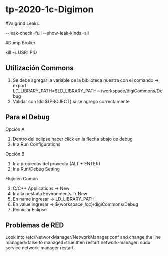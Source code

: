 # tp-2020-1c-Digimon

#Valgrind Leaks

--leak-check=full --show-leak-kinds=all

#Dump Broker

kill -s USR1 PID

## Utilización Commons

1) Se debe agregar la variable de la biblioteca nuestra con el comando -> export LD_LIBRARY_PATH=$LD_LIBRARY_PATH:~/workspace/digiCommons/Debug
2) Validar con ldd ${PROJECT} si se agrego correctamente

## Para el Debug

Opción A
1) Dentro del eclipse hacer click en la flecha abajo de debug 
2) Ir a Run Configurations

Opción B
1) Ir a propiedas del proyecto (ALT + ENTER)
2) Ir a Run/Debug Setting


Flujo en Común

3) C/C++ Applications -> New
4) Ir a la pestaña Environments -> New
5) En name ingresar -> LD_LIBRARY_PATH
6) En value ingresar -> ${workspace_loc}/digiCommons/Debug
7) Reiniciar Eclipse

## Problemas de RED

Look into /etc/NetworkManager/NetworkManager.conf and change the line managed=false to managed=true then restart network-manager: sudo service network-manager restart